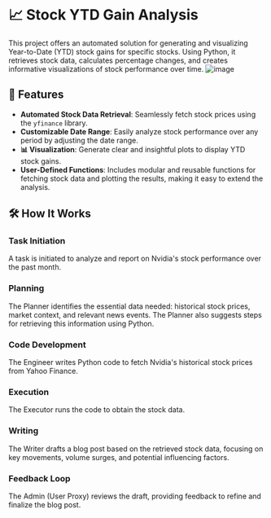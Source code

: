 # 📈 Stock YTD Gain Analysis

This project offers an automated solution for generating and visualizing Year-to-Date (YTD) stock gains for specific stocks. Using Python, it retrieves stock data, calculates percentage changes, and creates informative visualizations of stock performance over time.
![image](https://github.com/user-attachments/assets/0b2d0ffa-6b29-463b-b8af-56ca7b48e4fa)

## 🚀 Features

- **Automated Stock Data Retrieval**: Seamlessly fetch stock prices using the `yfinance` library.
- **Customizable Date Range**: Easily analyze stock performance over any period by adjusting the date range.
- **📊 Visualization**: Generate clear and insightful plots to display YTD stock gains.
- **User-Defined Functions**: Includes modular and reusable functions for fetching stock data and plotting the results, making it easy to extend the analysis.

## 🛠️ How It Works

### Task Initiation
A task is initiated to analyze and report on Nvidia's stock performance over the past month.

### Planning
The Planner identifies the essential data needed: historical stock prices, market context, and relevant news events. The Planner also suggests steps for retrieving this information using Python.

### Code Development
The Engineer writes Python code to fetch Nvidia's historical stock prices from Yahoo Finance.

### Execution
The Executor runs the code to obtain the stock data.

### Writing
The Writer drafts a blog post based on the retrieved stock data, focusing on key movements, volume surges, and potential influencing factors.

### Feedback Loop
The Admin (User Proxy) reviews the draft, providing feedback to refine and finalize the blog post.
